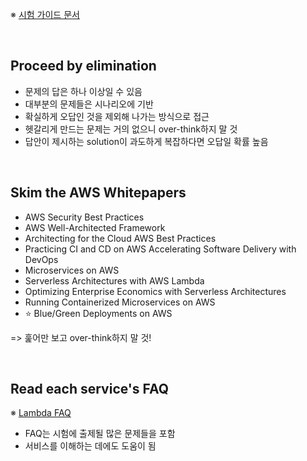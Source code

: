 ※ [시험 가이드 문서](https://aws.amazon.com/ko/certification/certified-developer-associate/)

<br>

## Proceed by elimination

- 문제의 답은 하나 이상일 수 있음
- 대부분의 문제들은 시나리오에 기반
- 확실하게 오답인 것을 제외해 나가는 방식으로 접근
- 헷갈리게 만드는 문제는 거의 없으니 over-think하지 말 것
- 답안이 제시하는 solution이 과도하게 복잡하다면 오답일 확률 높음

<br>

## Skim the AWS Whitepapers

- AWS Security Best Practices
- AWS Well-Architected Framework
- Architecting for the Cloud AWS Best Practices
- Practicing CI and CD on AWS Accelerating Software Delivery with DevOps
- Microservices on AWS
- Serverless Architectures with AWS Lambda
- Optimizing Enterprise Economics with Serverless Architectures
- Running Containerized Microservices on AWS
- ⭐ Blue/Green Deployments on AWS

=> 훑어만 보고 over-think하지 말 것!

<br>

## Read each service's FAQ

※ [Lambda FAQ](https://aws.amazon.com/ko/lambda/faqs/)

- FAQ는 시험에 출제될 많은 문제들을 포함
- 서비스를 이해하는 데에도 도움이 됨
